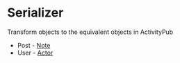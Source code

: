 # Serializer

Transform objects to the equivalent objects in ActivityPub

- Post - [Note](https://www.w3.org/TR/activitystreams-vocabulary/#dfn-note)
- User - [Actor](https://www.w3.org/TR/activitystreams-vocabulary/#dfn-person)

